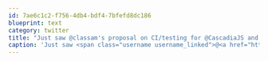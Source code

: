 ```yaml
---
id: 7ae6c1c2-f756-4db4-bdf4-7bfefd8dc186
blueprint: text
category: twitter
title: "Just saw @classam's proposal on CI/testing for @CascadiaJS and it looks great. Will have to pick a different topic!"
caption: 'Just saw <span class="username username_linked">@<a href="https://twitter.com/classam" title="Classam">classam</a></span>''s proposal on CI/testing for <span class="username username_linked">@<a href="https://twitter.com/CascadiaJS" title="CascadiaJS 🇺🇸 🇨🇦">CascadiaJS</a></span> and it looks great. Will have to pick a different topic!'
---
```

